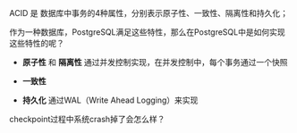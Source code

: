 
ACID 是 数据库中事务的4种属性，分别表示原子性、一致性、隔离性和持久化；

作为一种数据库，PostgreSQL满足这些特性，那么在PostgreSQL中是如何实现这些特性的呢？

 - **原子性** 和 **隔离性** 通过并发控制实现，在并发控制中，每个事务通过一个快照

 - **一致性**

 - **持久化** 通过WAL（Write Ahead Logging）来实现

 checkpoint过程中系统crash掉了会怎么样？